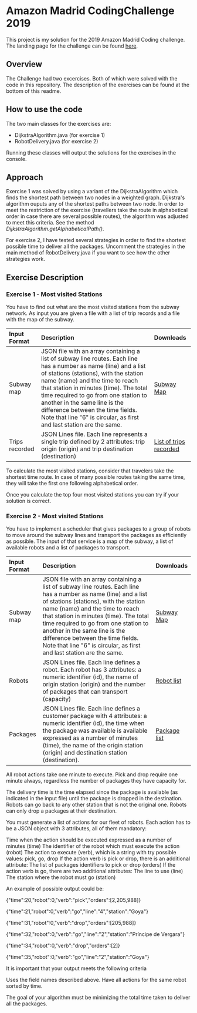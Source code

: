 # Amazon Madrid CodingChallenge 2019

This project is my solution for the 2019 Amazon Madrid Coding challenge. The landing page for the challenge can be found [here](https://amazonbusinessmadrid-codechallenge2019.com/).

## Overview

The Challenge had two excercises. Both of which were solved with the code in this repository. 
The description of the exercises can be found at the bottom of this readme.

## How to use the code

The two main classes for the exercises are:
- DijkstraAlgorithm.java (for exercise 1)
- RobotDelivery.java (for exercise 2)

Running these classes will output the solutions for the exercises in the console.


## Approach

Exercise 1 was solved by using a variant of the DijkstraAlgorithm which finds the shortest path between two nodes in a weighted graph.
Dijkstra's algorithm ouputs any of the shortest paths between two node. In order to meet the restriction of the exercise 
(travellers take the route in alphabetical order in case there are several possible routes), the algorithm was adjusted to meet this criteria.
See the method *DijkstraAlgorithm.getAlphabeticalPath()*.

For exercise 2, I have tested several strategies in order to find the shortest possible time to deliver all the packages.
Uncomment the strategies in the main method of RobotDelivery.java if you want to see how the other strategies work.

## Exercise Description
### Exercise 1 - Most visited Stations

You have to find out what are the most visited stations from the subway network.
As input you are given a file with a list of trip records and a file with the map of the subway.

| Input	Format  | Description | Downloads  |
| :------------- |:-------------|:------------|
| Subway map    | JSON file with an array containing a list of subway line routes. Each line has a number as name (line) and a list of stations (stations), with the station name (name) and the time to reach that station in minutes (time). The total time required to go from one station to another in the same line is the difference between the time fields. Note that line "6" is circular, as first and last station are the same. | [Subway Map](https://github.com/samderdritte/amazon-madrid-codingchallenge-2019/blob/master/metro_lines.json) |
| Trips recorded| JSON Lines file. Each line represents a single trip defined by 2 attributes: trip origin (origin) and trip destination (destination) | [List of trips recorded](https://github.com/samderdritte/amazon-madrid-codingchallenge-2019/blob/master/trip_records.jsonl) |

To calculate the most visited stations, consider that travelers take the shortest time route. In case of many possible routes taking the same time, they will take the first one following alphabetical order.


Once you calculate the top four most visited stations you can try if your solution is correct.

### Exercise 2 - Most visited Stations

You have to implement a scheduler that gives packages to a group of robots to move around the subway lines and transport the packages as efficiently as possible.
The input of that service is a map of the subway, a list of available robots and a list of packages to transport.

| Input	Format  | Description | Downloads  |
| :------------- |:-------------|:------------|
| Subway map    | JSON file with an array containing a list of subway line routes. Each line has a number as name (line) and a list of stations (stations), with the station name (name) and the time to reach that station in minutes (time). The total time required to go from one station to another in the same line is the difference between the time fields. Note that line "6" is circular, as first and last station are the same. | [Subway Map](https://github.com/samderdritte/amazon-madrid-codingchallenge-2019/blob/master/metro_lines.json) |
| Robots        | JSON Lines file. Each line defines a robot. Each robot has 3 attributes: a numeric identifier (id), the name of origin station (origin) and the number of packages that can transport (capacity) | [Robot list](https://github.com/samderdritte/amazon-madrid-codingchallenge-2019/blob/master/robots.jsonl) |
| Packages      | JSON Lines file. Each line defines a customer package with 4 attributes: a numeric identifier (id), the time when the package was available is available expressed as a number of minutes (time), the name of the origin station (origin) and destination station (destination). | [Package list](https://github.com/samderdritte/amazon-madrid-codingchallenge-2019/blob/master/orders.jsonl) |

All robot actions take one minute to execute. Pick and drop require one minute always, regardless the number of packages they have capacity for.

The delivery time is the time elapsed since the package is available (as indicated in the input file) until the package is dropped in the destination.
Robots can go back to any other station that is not the original one.
Robots can only drop a packages at their destination.


You must generate a list of actions for our fleet of robots. Each action has to be a JSON object with 3 attributes, all of them mandatory:

Time when the action should be executed expressed as a number of minutes (time)
The identifier of the robot which must execute the action (robot)
The action to execute (verb), which is a string with try possible values: pick, go, drop
If the action verb is pick or drop, there is an additional attribute:
The list of packages identifiers to pick or drop (orders)
If the action verb is go, there are two additional attributes:
The line to use (line)
The station where the robot must go (station)

An example of possible output could be:

{"time":20,"robot":0,"verb":"pick","orders":[2,205,988]}

{"time":21,"robot":0,"verb":"go","line":"4","station":"Goya"}

{"time":31,"robot":0,"verb":"drop","orders":[205,988]}

{"time":32,"robot":0,"verb":"go","line":"2","station":"Príncipe de Vergara"}

{"time":34,"robot":0,"verb":"drop","orders":[2]}

{"time":35,"robot":0,"verb":"go","line":"2","station":"Goya"}

It is important that your output meets the following criteria

Uses the field names described above.
Have all actions for the same robot sorted by time.

The goal of your algorithm must be minimizing the total time taken to deliver all the packages. 
